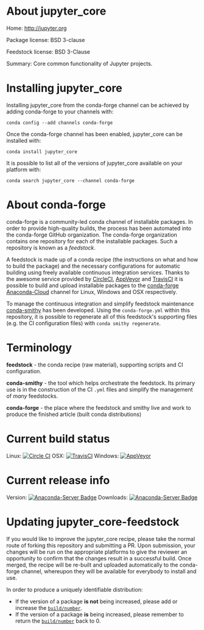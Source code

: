 About jupyter_core
==================

Home: http://jupyter.org

Package license: BSD 3-clause

Feedstock license: BSD 3-Clause

Summary: Core common functionality of Jupyter projects.



Installing jupyter_core
=======================

Installing jupyter_core from the conda-forge channel can be achieved by adding conda-forge to your channels with:

```
conda config --add channels conda-forge
```

Once the conda-forge channel has been enabled, jupyter_core can be installed with:

```
conda install jupyter_core
```

It is possible to list all of the versions of jupyter_core available on your platform with:

```
conda search jupyter_core --channel conda-forge
```


About conda-forge
=================

conda-forge is a community-led conda channel of installable packages.
In order to provide high-quality builds, the process has been automated into the
conda-forge GitHub organization. The conda-forge organization contains one repository
for each of the installable packages. Such a repository is known as a *feedstock*.

A feedstock is made up of a conda recipe (the instructions on what and how to build
the package) and the necessary configurations for automatic building using freely
available continuous integration services. Thanks to the awesome service provided by
[CircleCI](https://circleci.com/), [AppVeyor](http://www.appveyor.com/)
and [TravisCI](https://travis-ci.org/) it is possible to build and upload installable
packages to the [conda-forge](https://anaconda.org/conda-forge)
[Anaconda-Cloud](http://docs.anaconda.org/) channel for Linux, Windows and OSX respectively.

To manage the continuous integration and simplify feedstock maintenance
[conda-smithy](http://github.com/conda-forge/conda-smithy) has been developed.
Using the ``conda-forge.yml`` within this repository, it is possible to regenerate all of
this feedstock's supporting files (e.g. the CI configuration files) with ``conda smithy regenerate``.


Terminology
===========

**feedstock** - the conda recipe (raw material), supporting scripts and CI configuration.

**conda-smithy** - the tool which helps orchestrate the feedstock.
                   Its primary use is in the construction of the CI ``.yml`` files
                   and simplify the management of *many* feedstocks.

**conda-forge** - the place where the feedstock and smithy live and work to
                  produce the finished article (built conda distributions)

Current build status
====================

Linux: [![Circle CI](https://circleci.com/gh/conda-forge/jupyter_core-feedstock.svg?style=svg)](https://circleci.com/gh/conda-forge/jupyter_core-feedstock)
OSX: [![TravisCI](https://travis-ci.org/conda-forge/jupyter_core-feedstock.svg?branch=master)](https://travis-ci.org/conda-forge/jupyter_core-feedstock)
Windows: [![AppVeyor](https://ci.appveyor.com/api/projects/status/github/conda-forge/jupyter-core-feedstock?svg=True)](https://ci.appveyor.com/project/conda-forge/jupyter-core-feedstock/branch/master)

Current release info
====================
Version: [![Anaconda-Server Badge](https://anaconda.org/conda-forge/jupyter_core/badges/version.svg)](https://anaconda.org/conda-forge/jupyter_core)
Downloads: [![Anaconda-Server Badge](https://anaconda.org/conda-forge/jupyter_core/badges/downloads.svg)](https://anaconda.org/conda-forge/jupyter_core)


Updating jupyter_core-feedstock
===============================

If you would like to improve the jupyter_core recipe, please take the normal
route of forking this repository and submitting a PR. Upon submission, your changes will
be run on the appropriate platforms to give the reviewer an opportunity to confirm that the
changes result in a successful build. Once merged, the recipe will be re-built and uploaded
automatically to the conda-forge channel, whereupon they will be available for everybody to
install and use.

In order to produce a uniquely identifiable distribution:
 * If the version of a package **is not** being increased, please add or increase
   the [``build/number``](http://conda.pydata.org/docs/building/meta-yaml.html#build-number-and-string).
 * If the version of a package **is** being increased, please remember to return
   the [``build/number``](http://conda.pydata.org/docs/building/meta-yaml.html#build-number-and-string)
   back to 0.
